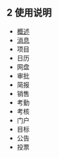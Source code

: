## 2 使用说明
* [概述](/yong-hu-zhi-nan/yong-hu-shou-ce/gai-shu.md)
* [消息](/yong-hu-zhi-nan/yong-hu-shou-ce/xiao-xi.md)
* 项目
* 日历
* 网盘
* 审批
* 简报
* 销售
* 考勤
* 考核
* 门户
* 目标
* 公告
* 投票